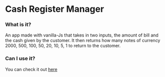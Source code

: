 # Cash Register Manager
### What is it? 
An app made with vanilla-Js that takes in two inputs, the amount of bill and the cash given by the customer. It then returns how many notes of currency 2000, 500, 100, 50, 20, 10, 5, 1 to return to the customer.

### Can I use it?
You can check it out [here](https://cashx.netlify.app/)
